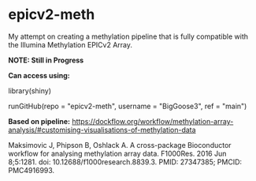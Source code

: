 # epicv2-meth
My attempt on creating a methylation pipeline that is fully compatible with the Illumina Methylation EPICv2 Array. 

**NOTE: Still in Progress**

**Can access using:**

library(shiny)

runGitHub(repo = "epicv2-meth", username = "BigGoose3", ref = "main")

**Based on pipeline:**
https://dockflow.org/workflow/methylation-array-analysis/#customising-visualisations-of-methylation-data

Maksimovic J, Phipson B, Oshlack A. A cross-package Bioconductor workflow for analysing methylation array data. F1000Res. 2016 Jun 8;5:1281. doi: 10.12688/f1000research.8839.3. PMID: 27347385; PMCID: PMC4916993.

